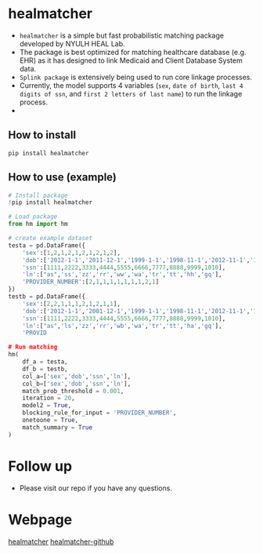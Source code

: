 # healmatcher
- `healmatcher` is a simple but fast probabilistic matching package developed by NYULH HEAL Lab. 
- The package is best optimized for matching healthcare database (e.g. EHR) as it has designed to link Medicaid and Client Database System data.
- `Splink package` is extensively being used to run core linkage processes.
- Currently, the model supports 4 variables (`sex`, `date of birth`, `last 4 digits of ssn`, and `first 2 letters of last name`) to run the linkage process.
- 


## How to install

`pip install healmatcher`


## How to use (example)
```python
# Install package
!pip install healmatcher

# Load package
from hm import hm

# create example dataset
testa = pd.DataFrame({
    'sex':[1,2,1,2,1,2,1,2,1,2],
    'dob':['2012-1-1','2011-12-1','1999-1-1','1998-11-1','2012-11-1','1984-1-1','1982-1-1','1975-1-1','1967-1-1','1954-1-1'],
    'ssn':[1111,2222,3333,4444,5555,6666,7777,8888,9999,1010],
    'ln':["as",'ss','zz','rr','ww','wa','tr','tt','hh','gq'],
    'PROVIDER_NUMBER':[2,1,1,1,1,1,1,1,2,1]
})
testb = pd.DataFrame({
    'sex':[2,2,1,1,1,2,1,2,1,1],
    'dob':['2012-1-1','2001-12-1','1999-1-1','1998-11-1','2012-11-1','1984-1-1','1982-1-1','1975-1-1','1967-1-1','1954-1-1'],
    'ssn':[1111,2222,3333,4444,5555,6666,7777,8888,9999,1010],
    'ln':["as",'ls','zz','rr','wb','wa','tr','tt','ha','gq'],
    'PROVID

# Run matching
hm(
    df_a = testa,
    df_b = testb,
    col_a=['sex','dob','ssn','ln'],
    col_b=['sex','dob','ssn','ln'],
    match_prob_threshold = 0.001,
    iteration = 20,
    model2 = True,
    blocking_rule_for_input = 'PROVIDER_NUMBER',
    onetoone = True,
    match_summary = True
)
```

# Follow up
- Please visit our repo if you have any questions. 

# Webpage
[healmatcher](https://pypi.org/project/healmatcher/)
[healmatcher-github](https://github.com/JosephKBS/healmatcher)

